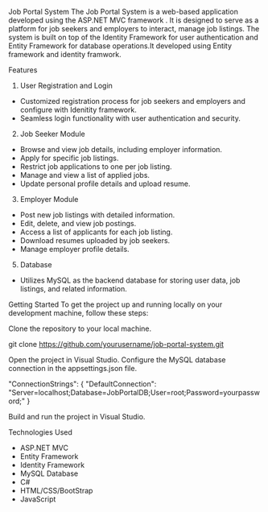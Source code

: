 Job Portal System
  The Job Portal System is a web-based application developed using the ASP.NET MVC framework . It is designed to serve as a platform for job seekers and employers to interact, 
  manage job listings. The system is built on top of the Identity Framework for user authentication and Entity Framework for database operations.It developed using Entity framework and identity framwork.

Features
1. User Registration and Login
  - Customized registration process for job seekers and employers and configure with Idenitity framework.
  - Seamless login functionality with user authentication and security.

2. Job Seeker Module
 - Browse and view job details, including employer information.
 - Apply for specific job listings.
 - Restrict job applications to one per job listing.
 - Manage and view a list of applied jobs.
 - Update personal profile details and upload resume.
   
3. Employer Module
 - Post new job listings with detailed information.
 - Edit, delete, and view job postings.
 - Access a list of applicants for each job listing.
 - Download resumes uploaded by job seekers.
 - Manage employer profile details.
   
5. Database
 - Utilizes MySQL as the backend database for storing user data, job listings, and related information.
   
Getting Started
  To get the project up and running locally on your development machine, follow these steps:
  
  Clone the repository to your local machine.
  
  git clone https://github.com/yourusername/job-portal-system.git
  
  Open the project in Visual Studio.
  Configure the MySQL database connection in the appsettings.json file.
  
  "ConnectionStrings": {
      "DefaultConnection": "Server=localhost;Database=JobPortalDB;User=root;Password=yourpassword;"
  }
  
  Build and run the project in Visual Studio.


Technologies Used
 - ASP.NET MVC
 - Entity Framework
 - Identity Framework
 - MySQL Database
 - C#
 - HTML/CSS/BootStrap
 - JavaScript
